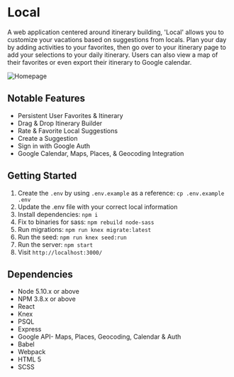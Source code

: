 # Local

A web application centered around itinerary building, 'Local' allows you to customize your vacations based on suggestions from locals. Plan your day by adding activities to your favorites, then go over to your itinerary page to add your selections to your daily itinerary. Users can also view a map of their favorites or even export their itinerary to Google calendar.


![Homepage](https://github.com/HW13/local/blob/master/docs/local-screenshot-homepage.png)

## Notable Features

- Persistent User Favorites & Itinerary
- Drag & Drop Itinerary Builder
- Rate & Favorite Local Suggestions
- Create a Suggestion
- Sign in with Google Auth
- Google Calendar, Maps, Places, & Geocoding Integration

## Getting Started

1. Create the `.env` by using `.env.example` as a reference: `cp .env.example .env`
2. Update the .env file with your correct local information
3. Install dependencies: `npm i`
4. Fix to binaries for sass: `npm rebuild node-sass`
5. Run migrations: `npm run knex migrate:latest`
6. Run the seed: `npm run knex seed:run`
7. Run the server: `npm start`
8. Visit `http://localhost:3000/`

## Dependencies

- Node 5.10.x or above
- NPM 3.8.x or above
- React
- Knex
- PSQL
- Express
- Google API- Maps, Places, Geocoding, Calendar & Auth
- Babel
- Webpack
- HTML 5
- SCSS
